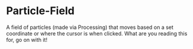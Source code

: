 # Particle-Field
A field of particles (made via Processing) that moves based on a set coordinate or where the cursor is when clicked.
What are you reading this for, go on with it!
